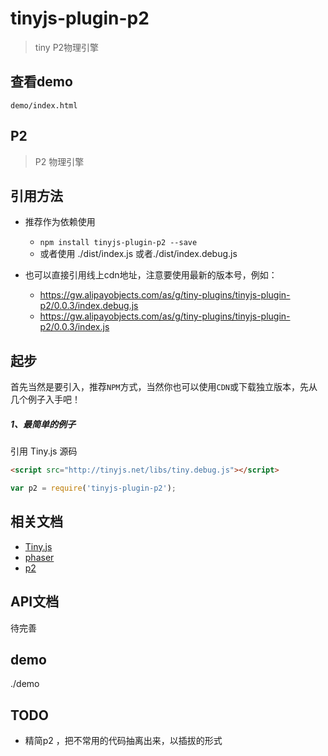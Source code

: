 # tinyjs-plugin-p2

> tiny P2物理引擎

## 查看demo

`demo/index.html`

## P2
> P2 物理引擎

## 引用方法

- 推荐作为依赖使用

  - `npm install tinyjs-plugin-p2 --save`
  - 或者使用 ./dist/index.js 或者./dist/index.debug.js
- 也可以直接引用线上cdn地址，注意要使用最新的版本号，例如：

  - https://gw.alipayobjects.com/as/g/tiny-plugins/tinyjs-plugin-p2/0.0.3/index.debug.js
  - https://gw.alipayobjects.com/as/g/tiny-plugins/tinyjs-plugin-p2/0.0.3/index.js

## 起步
首先当然是要引入，推荐`NPM`方式，当然你也可以使用`CDN`或下载独立版本，先从几个例子入手吧！

##### 1、最简单的例子

引用 Tiny.js 源码
``` html
<script src="http://tinyjs.net/libs/tiny.debug.js"></script>
```
``` js
var p2 = require('tinyjs-plugin-p2');
```

## 相关文档
- [Tiny.js](http://tinyjs.net/#/docs/api)
- [phaser](http://phaser.io/)
- [p2](https://github.com/schteppe/p2.js)

## API文档
  待完善

## demo
 ./demo

## TODO

+ 精简p2 ，把不常用的代码抽离出来，以插拔的形式
